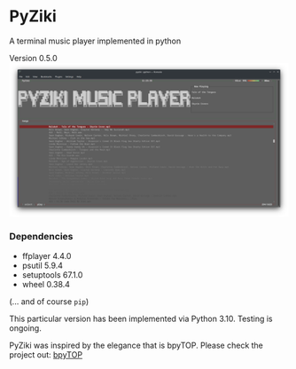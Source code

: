 # PyZiki
A terminal music player implemented in python

Version 0.5.0
![Current UI](screenshots/screenshot_1.png)

### Dependencies
+ ffplayer   4.4.0
+ psutil     5.9.4
+ setuptools 67.1.0
+ wheel      0.38.4

(... and of course `pip`)

This particular version has been implemented via Python 3.10. Testing is ongoing.

PyZiki was inspired by the elegance that is bpyTOP. Please check the project out:
[bpyTOP](https://github.com/aristocratos/bpytop)
